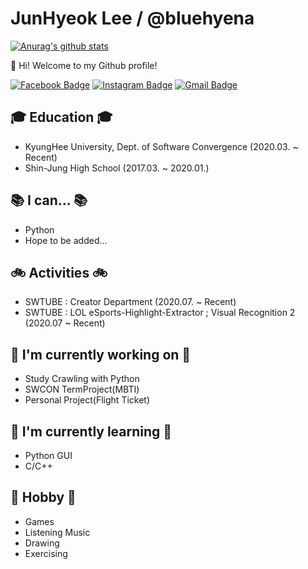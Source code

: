 <!--
### Hi there 👋


**bluehyena/bluehyena** is a ✨ _special_ ✨ repository because its `README.md` (this file) appears on your GitHub profile.

Here are some ideas to get you started:

- 👯 I’m looking to collaborate on ...
- 🤔 I’m looking for help with ...
- 💬 Ask me about ...
- 📫 How to reach me: ...
- 😄 Pronouns: ...
- ⚡ Fun fact: ...
-->

# JunHyeok Lee / @bluehyena

[![Anurag's github stats](https://github-readme-stats.vercel.app/api?username=bluehyena)](https://github.com/anuraghazra/github-readme-stats)

👋 Hi! Welcome to my Github profile!

[![Facebook Badge](https://img.shields.io/badge/-Facebook-1877f2?style=flat-square&logo=facebook&logoColor=white&link=https://www.facebook.com/profile.php?id=100007411215380)](https://www.facebook.com/profile.php?id=100007411215380)
[![Instagram Badge](https://img.shields.io/badge/-Instagram-a877f2?style=flat-square&logo=Instagram&logoColor=white&link=https://www.instagram.com/bluehyena_/)](https://www.instagram.com/bluehyena_/)
[![Gmail Badge](https://img.shields.io/badge/-Gmail-d14836?style=flat-square&logo=Gmail&logoColor=white&link=mailto:bluehyena123@khu.ac.kr)](mailto:bluehyena123@khu.ac.kr)

## 🎓 Education 🎓
 - KyungHee University, Dept. of Software Convergence (2020.03. ~ Recent)
 - Shin-Jung High School (2017.03. ~ 2020.01.)
  
## 📚 I can... 📚
 - Python
 - Hope to be added...
 
## 🚲 Activities 🚲
 - SWTUBE : Creator Department (2020.07. ~ Recent)
 - SWTUBE : LOL eSports-Highlight-Extractor ; Visual Recognition 2 (2020.07 ~ Recent) 

## 🔭 I'm currently working on 🔭
 - Study Crawling with Python
 - SWCON TermProject(MBTI)
 - Personal Project(Flight Ticket)

## 🌱 I'm currently learning 🌱
 - Python GUI
 - C/C++

## 📌 Hobby 📌
 - Games
 - Listening Music
 - Drawing
 - Exercising
